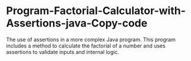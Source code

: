 # Program-Factorial-Calculator-with-Assertions-java-Copy-code
The use of assertions in a more complex Java program. This program includes a method to calculate the factorial of a number and uses assertions to validate inputs and internal logic.

